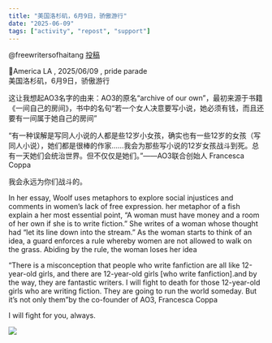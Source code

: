 ```yaml
---
title: "美国洛杉矶，6月9日，骄傲游行" 
date: "2025-06-09"
tags: ["activity", "repost", "support"] 
---
```


@freewritersofhaitang [投稿](https://www.instagram.com/p/DKsPMD0zFvY)

📍America LA , 2025/06/09 , pride parade  
美国洛杉矶，6月9日，骄傲游行

这让我想起AO3名字的由来：AO3的原名“archive of our own”，最初来源于书籍《一间自己的房间》，书中的名句“若一个女人决意要写小说，她必须有钱，而且还要有一间属于她自己的房间”

“有一种误解是写同人小说的人都是些12岁小女孩，确实也有一些12岁的女孩（写同人小说），她们都是很棒的作家……我会为那些写小说的12岁女孩战斗到死。总有一天她们会统治世界。但不仅仅是她们。”——AO3联合创始人 Francesca Coppa

我会永远为你们战斗的。

In her essay, Woolf uses metaphors to explore social injustices and comments in women’s lack of free expression. her metaphor of a fish explain a her most essential point, “A woman must have money and a room of her own if she is to write fiction.” She writes of a woman whose thought had “let its line down into the stream.” As the woman starts to think of an idea, a guard enforces a rule whereby women are not allowed to walk on the grass. Abiding by the rule, the woman loses her idea

“There is a misconception that people who write fanfiction are all like 12-year-old girls, and there are 12-year-old girls [who write fanfiction].and by the way, they are fantastic writers. I will fight to death for those 12-year-old girls who are writing fiction. They are going to run the world someday. But it’s not only them”by the co-founder of AO3, Francesca Coppa

I will fight for you, always.

![](https://freewriters-haitang.github.io/posts/000014-activities/20250609-usa-la-1-2.jpg)
